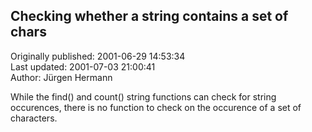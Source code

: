 ## Checking whether a string contains a set of chars  
Originally published: 2001-06-29 14:53:34  
Last updated: 2001-07-03 21:00:41  
Author: Jürgen Hermann  
  
While the find() and count() string functions can check for string occurences, there is no function to check on the occurence of a set of characters.